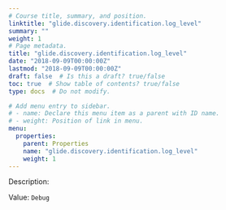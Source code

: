 ```yaml
---
# Course title, summary, and position.
linktitle: "glide.discovery.identification.log_level"
summary: ""
weight: 1
# Page metadata.
title: "glide.discovery.identification.log_level"
date: "2018-09-09T00:00:00Z"
lastmod: "2018-09-09T00:00:00Z"
draft: false  # Is this a draft? true/false
toc: true  # Show table of contents? true/false
type: docs  # Do not modify.

# Add menu entry to sidebar.
# - name: Declare this menu item as a parent with ID name.
# - weight: Position of link in menu.
menu:
  properties:
    parent: Properties
    name: "glide.discovery.identification.log_level"
    weight: 1
---
```


Description: 


Value: `Debug`